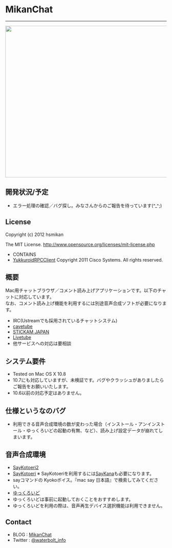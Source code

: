 MikanChat
=========
- - -


<a href="http://www.waterbolt.info/~hsmikan/blog/wp-content/uploads/2012/08/main1.png" rel="attachment wp-att-192"><img src="http://www.waterbolt.info/~hsmikan/blog/wp-content/uploads/2012/08/main1.png" alt="" title="main" width="950" height="472" class="aligncenter size-full wp-image-192" /></a>




開発状況/予定
-----------
* エラー処理の確認／バグ探し。みなさんからのご報告を待っています(^_^;)



License
-------
Copyright (c) 2012 hsmikan

The MIT License.
<http://www.opensource.org/licenses/mit-license.php>

* CONTAINS
 * [YukkuroidRPCClient](http://www.yukkuroid.com/yukkuroid/index.html)  Copyright 2011 Cisco Systems. All rights reserved.



概要
----
Mac用チャットブラウザ／コメント読み上げアプリケーションです。以下のチャットに対応しています。<br>
なお、コメント読み上げ機能を利用するには別途音声合成ソフトが必要になります。

* IRC(Ustreamでも採用されているチャットシステム)
* [cavetube](http://gae.cavelis.net/)
* [STICKAM JAPAN](http://www.stickam.jp)
* [Livetube](http://livetube.cc/)
* 他サービスへの対応は要相談





システム要件
----------
* Tested on Mac OS X 10.8
 * 10.7にも対応していますが、未検証です。バグやクラッシュがありましたらご報告をお願いいたします。
 * 10.6以前の対応予定はありません。



仕様というなのバグ
------------------
* 利用できる音声合成環境の数が変わった場合（インストール・アンインストール・ゆっくろいどの起動の有無、など）、読み上げ設定データが崩れてしまいます。




<a name="onsei">音声合成環境</a>
-------------------
* [SayKotoeri2](https://sites.google.com/site/nicohemus/home/saykotoeri2)
* [SayKotoeri](https://sites.google.com/site/nicohemus/home/saykotoeri) ※ SayKotoeriを利用するには[SayKana](http://www.a-quest.com/quickware/saykana/)も必要になります。
* sayコマンドの Kyokoボイス。『mac say 日本語』で検索してみてください。
* [ゆっくろいど](http://www.yukkuroid.com/yukkuroid/index.html)
 * ゆっくろいどは事前に起動しておくことをおすすめします。
 * ゆっくろいどを利用の際は、音声再生デバイス選択機能は利用できません。
 
 
 
Contact
---------
* BLOG : [MikanChat](http://www.waterbolt.info/~hsmikan/blog/?page_id=179)
* Twitter : [@waterbolt_info](http://twitter.com/waterbolt_info)

